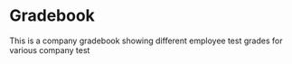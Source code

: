 # Gradebook
This is a company gradebook showing different employee test grades for various company test

